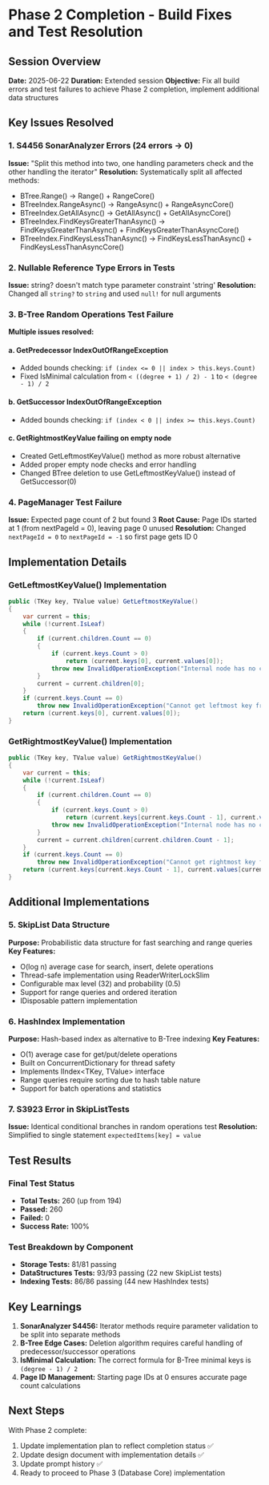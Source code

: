 # Phase 2 Completion - Build Fixes and Test Resolution

## Session Overview
**Date:** 2025-06-22
**Duration:** Extended session
**Objective:** Fix all build errors and test failures to achieve Phase 2 completion, implement additional data structures

## Key Issues Resolved

### 1. S4456 SonarAnalyzer Errors (24 errors → 0)
**Issue:** "Split this method into two, one handling parameters check and the other handling the iterator"
**Resolution:** Systematically split all affected methods:
- BTree.Range() → Range() + RangeCore()
- BTreeIndex.RangeAsync() → RangeAsync() + RangeAsyncCore()
- BTreeIndex.GetAllAsync() → GetAllAsync() + GetAllAsyncCore()
- BTreeIndex.FindKeysGreaterThanAsync() → FindKeysGreaterThanAsync() + FindKeysGreaterThanAsyncCore()
- BTreeIndex.FindKeysLessThanAsync() → FindKeysLessThanAsync() + FindKeysLessThanAsyncCore()

### 2. Nullable Reference Type Errors in Tests
**Issue:** string? doesn't match type parameter constraint 'string'
**Resolution:** Changed all `string?` to `string` and used `null!` for null arguments

### 3. B-Tree Random Operations Test Failure
**Multiple issues resolved:**

#### a. GetPredecessor IndexOutOfRangeException
- Added bounds checking: `if (index <= 0 || index > this.keys.Count)`
- Fixed IsMinimal calculation from `< ((degree + 1) / 2) - 1` to `< (degree - 1) / 2`

#### b. GetSuccessor IndexOutOfRangeException  
- Added bounds checking: `if (index < 0 || index >= this.keys.Count)`

#### c. GetRightmostKeyValue failing on empty node
- Created GetLeftmostKeyValue() method as more robust alternative
- Added proper empty node checks and error handling
- Changed BTree deletion to use GetLeftmostKeyValue() instead of GetSuccessor(0)

### 4. PageManager Test Failure
**Issue:** Expected page count of 2 but found 3
**Root Cause:** Page IDs started at 1 (from nextPageId = 0), leaving page 0 unused
**Resolution:** Changed `nextPageId = 0` to `nextPageId = -1` so first page gets ID 0

## Implementation Details

### GetLeftmostKeyValue() Implementation
```csharp
public (TKey key, TValue value) GetLeftmostKeyValue()
{
    var current = this;
    while (!current.IsLeaf)
    {
        if (current.children.Count == 0)
        {
            if (current.keys.Count > 0)
                return (current.keys[0], current.values[0]);
            throw new InvalidOperationException("Internal node has no children or keys");
        }
        current = current.children[0];
    }
    if (current.keys.Count == 0)
        throw new InvalidOperationException("Cannot get leftmost key from empty node");
    return (current.keys[0], current.values[0]);
}
```

### GetRightmostKeyValue() Implementation
```csharp
public (TKey key, TValue value) GetRightmostKeyValue()
{
    var current = this;
    while (!current.IsLeaf)
    {
        if (current.children.Count == 0)
        {
            if (current.keys.Count > 0)
                return (current.keys[current.keys.Count - 1], current.values[current.values.Count - 1]);
            throw new InvalidOperationException("Internal node has no children or keys");
        }
        current = current.children[current.children.Count - 1];
    }
    if (current.keys.Count == 0)
        throw new InvalidOperationException("Cannot get rightmost key from empty node");
    return (current.keys[current.keys.Count - 1], current.values[current.values.Count - 1]);
}
```

## Additional Implementations

### 5. SkipList Data Structure
**Purpose:** Probabilistic data structure for fast searching and range queries
**Key Features:**
- O(log n) average case for search, insert, delete operations
- Thread-safe implementation using ReaderWriterLockSlim
- Configurable max level (32) and probability (0.5)
- Support for range queries and ordered iteration
- IDisposable pattern implementation

### 6. HashIndex Implementation
**Purpose:** Hash-based index as alternative to B-Tree indexing
**Key Features:**
- O(1) average case for get/put/delete operations
- Built on ConcurrentDictionary for thread safety
- Implements IIndex<TKey, TValue> interface
- Range queries require sorting due to hash table nature
- Support for batch operations and statistics

### 7. S3923 Error in SkipListTests
**Issue:** Identical conditional branches in random operations test
**Resolution:** Simplified to single statement `expectedItems[key] = value`

## Test Results

### Final Test Status
- **Total Tests:** 260 (up from 194)
- **Passed:** 260
- **Failed:** 0
- **Success Rate:** 100%

### Test Breakdown by Component
- **Storage Tests:** 81/81 passing
- **DataStructures Tests:** 93/93 passing (22 new SkipList tests)
- **Indexing Tests:** 86/86 passing (44 new HashIndex tests)

## Key Learnings

1. **SonarAnalyzer S4456:** Iterator methods require parameter validation to be split into separate methods
2. **B-Tree Edge Cases:** Deletion algorithm requires careful handling of predecessor/successor operations
3. **IsMinimal Calculation:** The correct formula for B-Tree minimal keys is `(degree - 1) / 2`
4. **Page ID Management:** Starting page IDs at 0 ensures accurate page count calculations

## Next Steps

With Phase 2 complete:
1. Update implementation plan to reflect completion status ✅
2. Update design document with implementation details ✅
3. Update prompt history ✅
4. Ready to proceed to Phase 3 (Database Core) implementation